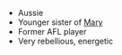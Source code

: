 - Aussie
- Younger sister of [Mary](Mary%20Martin.md)
- Former AFL player
- Very rebellious, energetic
